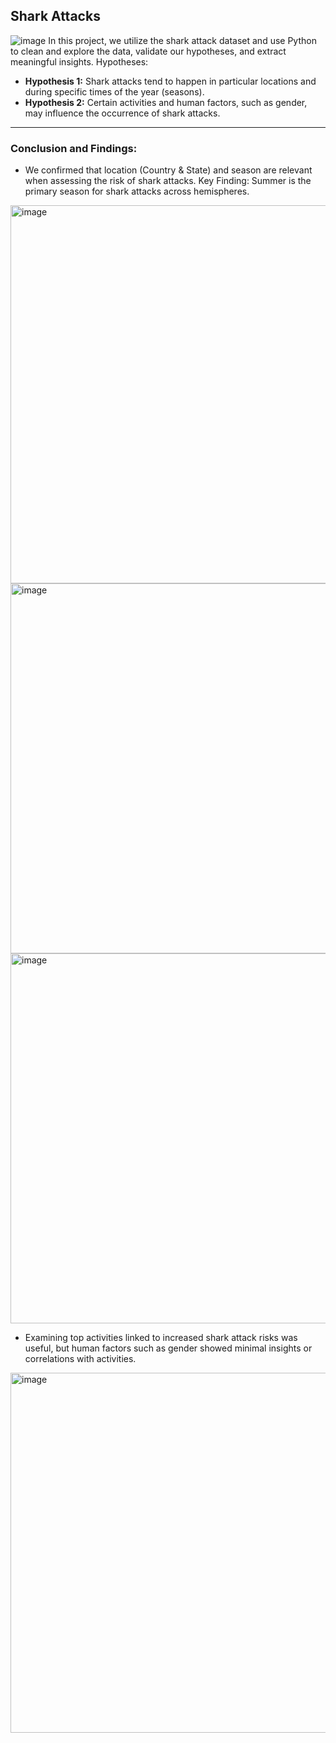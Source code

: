 ## Shark Attacks
![image](https://github.com/Negar86/Quest2-shark-attacks/assets/160590005/30f05237-43a6-4cb3-b998-d46fdd183ce7)
In this project, we utilize the shark attack dataset and use Python to clean and explore the data, validate our hypotheses, and extract meaningful insights.
Hypotheses:
- <b>Hypothesis 1:</b>
Shark attacks tend to happen in particular locations and during specific times of the year (seasons).
- <b>Hypothesis 2:</b>
Certain activities and human factors, such as gender, may influence the occurrence of shark attacks.
---
### Conclusion and Findings: 
- We confirmed that location (Country & State) and season are relevant when assessing the risk of shark attacks.
Key Finding: Summer is the primary season for shark attacks across hemispheres. 
<img width="605" alt="image" src="https://github.com/Negar86/Quest2-shark-attacks/assets/160590005/cf4a8c8a-ba0e-4814-889c-18d339bba9ab">

<img width="592" alt="image" src="https://github.com/Negar86/Quest2-shark-attacks/assets/160590005/89d1a0ce-8c89-4dcb-92d0-3e82ca8f2914">

<img width="592" alt="image" src="https://github.com/Negar86/Quest2-shark-attacks/assets/160590005/65e40162-4d1f-4f77-94b0-ecdbe13617f6">

            
- Examining top activities linked to increased shark attack risks was useful, but human factors such as gender showed minimal insights or correlations with activities.
<img width="576" alt="image" src="https://github.com/Negar86/Quest2-shark-attacks/assets/160590005/dbff8031-181d-4f89-a9a7-3a263bfd9f9b">


